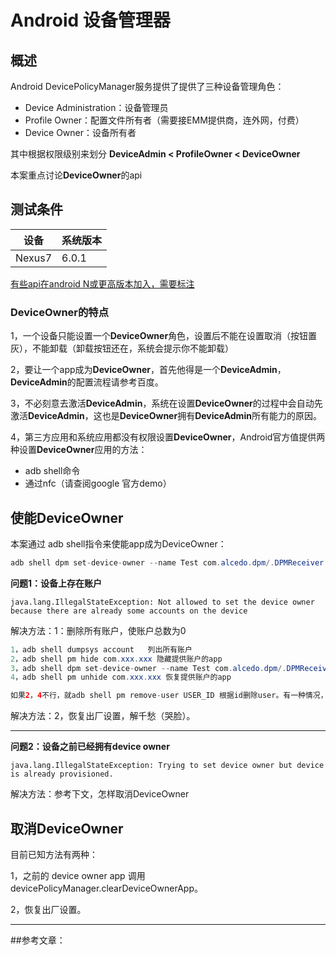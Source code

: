 # Android 设备管理器

## 概述

Android DevicePolicyManager服务提供了提供了三种设备管理角色：

- Device Administration：设备管理员
- Profile Owner：配置文件所有者（需要接EMM提供商，连外网，付费）
- Device Owner：设备所有者

其中根据权限级别来划分 **DeviceAdmin < ProfileOwner < DeviceOwner**

本案重点讨论**DeviceOwner**的api

## 测试条件

| 设备   | 系统版本 |
| ------ | -------- |
| Nexus7 | 6.0.1    |

<u>有些api在android N或更高版本加入，需要标注</u>



### DeviceOwner的特点

1，一个设备只能设置一个**DeviceOwner**角色，设置后不能在设置取消（按钮置灰），不能卸载（卸载按钮还在，系统会提示你不能卸载）



2，要让一个app成为**DeviceOwner**，首先他得是一个**DeviceAdmin**，**DeviceAdmin**的配置流程请参考百度。



3，不必刻意去激活**DeviceAdmin**，系统在设置**DeviceOwner**的过程中会自动先激活**DeviceAdmin**，这也是**DeviceOwner**拥有**DeviceAdmin**所有能力的原因。



4，第三方应用和系统应用都没有权限设置**DeviceOwner**，Android官方值提供两种设置**DeviceOwner**应用的方法：

- adb shell命令
- 通过nfc（请查阅google 官方demo）



## 使能DeviceOwner

本案通过 adb shell指令来使能app成为DeviceOwner：

```java
adb shell dpm set-device-owner --name Test com.alcedo.dpm/.DPMReceiver
```

**问题1：设备上存在账户**

```
java.lang.IllegalStateException: Not allowed to set the device owner because there are already some accounts on the device
```

解决方法：1：删除所有账户，使账户总数为0

```java
1，adb shell dumpsys account   列出所有账户
2，adb shell pm hide com.xxx.xxx 隐藏提供账户的app
3，adb shell dpm set-device-owner --name Test com.alcedo.dpm/.DPMReceiver
4，adb shell pm unhide com.xxx.xxx 恢复提供账户的app

如果2，4不行，就adb shell pm remove-user USER_ID 根据id删除user。有一种情况，提示不能删除user_id为0的，只能参考方法2了。
```

解决方法：2，恢复出厂设置，解千愁（哭脸）。

------

**问题2：设备之前已经拥有device owner**

```
java.lang.IllegalStateException: Trying to set device owner but device is already provisioned.
```

解决方法：参考下文，怎样取消DeviceOwner



## 取消DeviceOwner

目前已知方法有两种：

1，之前的 device  owner app 调用 devicePolicyManager.clearDeviceOwnerApp。

2，恢复出厂设置。

------

##参考文章：



[Android DeviceOwner 应用的能力]: https://blog.csdn.net/visionliao/article/details/84767383	"博主：怒草"
[一键设置 DeviceAdmin/ProfileOwner/DeviceOwner 应用]: https://blog.csdn.net/visionliao/article/details/84768035	"博主：怒草"
[Android之解决Gigaset手机不能设置DeviceOwner权限提示already provisioned问题]: https://blog.csdn.net/u011068702/article/details/53191952?utm_medium=distribute.pc_relevant.none-task-blog-BlogCommendFromMachineLearnPai2-4.nonecase&amp;depth_1-utm_source=distribute.pc_relevant.none-task-blog-BlogCommendFromMachineLearnPai2-4.nonecase	"博主：chen.yu"
[android权限级别探索（三），设置 DeviceOwner及api收集]: https://blog.csdn.net/qq_35501560/article/details/105948631?utm_medium=distribute.pc_relevant.none-task-blog-BlogCommendFromMachineLearnPai2-3.nonecase&amp;depth_1-utm_source=distribute.pc_relevant.none-task-blog-BlogCommendFromMachineLearnPai2-3.nonecase	"博主：炭烤葫芦娃"
[安卓玩机@太极 免ROOT使用Xposed模块]: https://www.cnblogs.com/qq438649499/p/12096017.html	"博主：默月"


